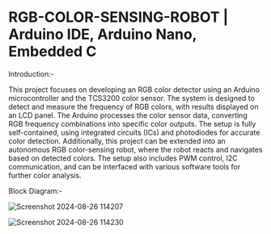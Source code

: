 # RGB-COLOR-SENSING-ROBOT | Arduino IDE, Arduino Nano, Embedded C

Introduction:-

This project focuses on developing an RGB color detector using an Arduino microcontroller and the TCS3200 color sensor. The system is designed to detect and measure the frequency of RGB colors, with results displayed on an LCD panel. The Arduino processes the color sensor data, converting RGB frequency combinations into specific color outputs. The setup is fully self-contained, using integrated circuits (ICs) and photodiodes for accurate color detection. Additionally, this project can be extended into an autonomous RGB color-sensing robot, where the robot reacts and navigates based on detected colors. The setup also includes PWM control, I2C communication, and can be interfaced with various software tools for further color analysis.

Block Diagram:-

![Screenshot 2024-08-26 114207](https://github.com/user-attachments/assets/9cf1fab5-30b8-48f8-82af-a9c41ffe5105)

![Screenshot 2024-08-26 114230](https://github.com/user-attachments/assets/f42c3e74-cc7c-4ac3-a369-40a73f49691c)

